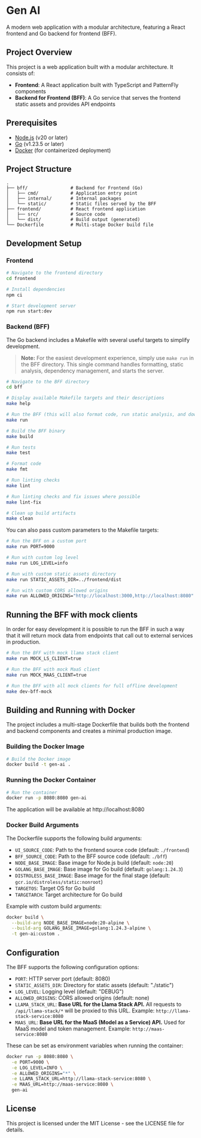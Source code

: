 # Gen AI

A modern web application with a modular architecture, featuring a React frontend and Go backend for frontend (BFF).

## Project Overview

This project is a web application built with a modular architecture. It consists of:

- **Frontend**: A React application built with TypeScript and PatternFly components
- **Backend for Frontend (BFF)**: A Go service that serves the frontend static assets and provides API endpoints

## Prerequisites

- [Node.js](https://nodejs.org/) (v20 or later)
- [Go](https://golang.org/) (v1.23.5 or later)
- [Docker](https://www.docker.com/) (for containerized deployment)

## Project Structure

```
.
├── bff/                # Backend for Frontend (Go)
│   ├── cmd/            # Application entry point
│   ├── internal/       # Internal packages
│   └── static/         # Static files served by the BFF
├── frontend/           # React frontend application
│   ├── src/            # Source code
│   └── dist/           # Build output (generated)
└── Dockerfile          # Multi-stage Docker build file
```

## Development Setup

### Frontend

```bash
# Navigate to the frontend directory
cd frontend

# Install dependencies
npm ci

# Start development server
npm run start:dev
```

### Backend (BFF)

The Go backend includes a Makefile with several useful targets to simplify development.

> **Note:** For the easiest development experience, simply use `make run` in the BFF directory. This single command handles formatting, static analysis, dependency management, and starts the server.

```bash
# Navigate to the BFF directory
cd bff

# Display available Makefile targets and their descriptions
make help

# Run the BFF (this will also format code, run static analysis, and download dependencies)
make run

# Build the BFF binary
make build

# Run tests
make test

# Format code
make fmt

# Run linting checks
make lint

# Run linting checks and fix issues where possible
make lint-fix

# Clean up build artifacts
make clean
```

You can also pass custom parameters to the Makefile targets:

```bash
# Run the BFF on a custom port
make run PORT=9000

# Run with custom log level
make run LOG_LEVEL=info

# Run with custom static assets directory
make run STATIC_ASSETS_DIR=../frontend/dist

# Run with custom CORS allowed origins
make run ALLOWED_ORIGINS="http://localhost:3000,http://localhost:8080"
```

## Running the BFF with mock clients

In order for easy development it is possible to run the BFF in such a way that it will return mock data from endpoints that call out to external services in production.

```bash
# Run the BFF with mock llama stack client
make run MOCK_LS_CLIENT=true

# Run the BFF with mock MaaS client
make run MOCK_MAAS_CLIENT=true

# Run the BFF with all mock clients for full offline development
make dev-bff-mock
```

## Building and Running with Docker

The project includes a multi-stage Dockerfile that builds both the frontend and backend components and creates a minimal production image.

### Building the Docker Image

```bash
# Build the Docker image
docker build -t gen-ai .
```

### Running the Docker Container

```bash
# Run the container
docker run -p 8080:8080 gen-ai
```

The application will be available at http://localhost:8080

### Docker Build Arguments

The Dockerfile supports the following build arguments:

- `UI_SOURCE_CODE`: Path to the frontend source code (default: `./frontend`)
- `BFF_SOURCE_CODE`: Path to the BFF source code (default: `./bff`)
- `NODE_BASE_IMAGE`: Base image for Node.js build (default: `node:20`)
- `GOLANG_BASE_IMAGE`: Base image for Go build (default: `golang:1.24.3`)
- `DISTROLESS_BASE_IMAGE`: Base image for the final stage (default: `gcr.io/distroless/static:nonroot`)
- `TARGETOS`: Target OS for Go build
- `TARGETARCH`: Target architecture for Go build

Example with custom build arguments:

```bash
docker build \
  --build-arg NODE_BASE_IMAGE=node:20-alpine \
  --build-arg GOLANG_BASE_IMAGE=golang:1.24.3-alpine \
  -t gen-ai:custom .
```

## Configuration

The BFF supports the following configuration options:

- `PORT`: HTTP server port (default: 8080)
- `STATIC_ASSETS_DIR`: Directory for static assets (default: "./static")
- `LOG_LEVEL`: Logging level (default: "DEBUG")
- `ALLOWED_ORIGINS`: CORS allowed origins (default: none)
- `LLAMA_STACK_URL`: **Base URL for the Llama Stack API.** All requests to `/api/llama-stack/*` will be proxied to this URL. Example: `http://llama-stack-service:8080`
- `MAAS_URL`: **Base URL for the MaaS (Model as a Service) API.** Used for MaaS model and token management. Example: `http://maas-service:8080`

These can be set as environment variables when running the container:

```bash
docker run -p 8080:8080 \
  -e PORT=9000 \
  -e LOG_LEVEL=INFO \
  -e ALLOWED_ORIGINS="*" \
  -e LLAMA_STACK_URL=http://llama-stack-service:8080 \
  -e MAAS_URL=http://maas-service:8080 \
  gen-ai
```

## License

This project is licensed under the MIT License - see the LICENSE file for details.
